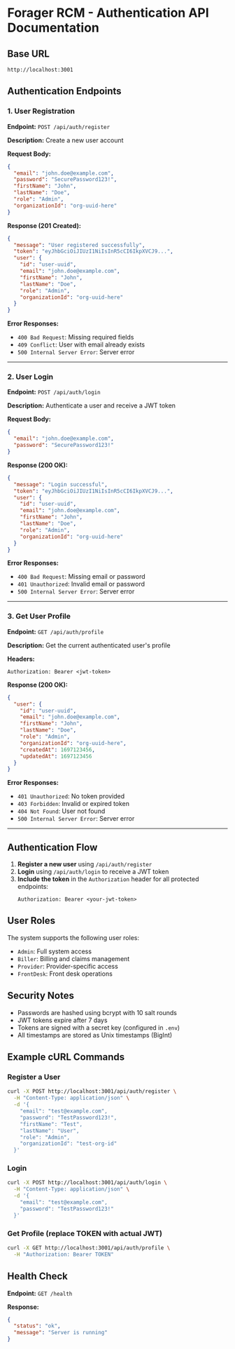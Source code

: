 # Forager RCM - Authentication API Documentation

## Base URL
```
http://localhost:3001
```

## Authentication Endpoints

### 1. User Registration

**Endpoint:** `POST /api/auth/register`

**Description:** Create a new user account

**Request Body:**
```json
{
  "email": "john.doe@example.com",
  "password": "SecurePassword123!",
  "firstName": "John",
  "lastName": "Doe",
  "role": "Admin",
  "organizationId": "org-uuid-here"
}
```

**Response (201 Created):**
```json
{
  "message": "User registered successfully",
  "token": "eyJhbGciOiJIUzI1NiIsInR5cCI6IkpXVCJ9...",
  "user": {
    "id": "user-uuid",
    "email": "john.doe@example.com",
    "firstName": "John",
    "lastName": "Doe",
    "role": "Admin",
    "organizationId": "org-uuid-here"
  }
}
```

**Error Responses:**
- `400 Bad Request`: Missing required fields
- `409 Conflict`: User with email already exists
- `500 Internal Server Error`: Server error

---

### 2. User Login

**Endpoint:** `POST /api/auth/login`

**Description:** Authenticate a user and receive a JWT token

**Request Body:**
```json
{
  "email": "john.doe@example.com",
  "password": "SecurePassword123!"
}
```

**Response (200 OK):**
```json
{
  "message": "Login successful",
  "token": "eyJhbGciOiJIUzI1NiIsInR5cCI6IkpXVCJ9...",
  "user": {
    "id": "user-uuid",
    "email": "john.doe@example.com",
    "firstName": "John",
    "lastName": "Doe",
    "role": "Admin",
    "organizationId": "org-uuid-here"
  }
}
```

**Error Responses:**
- `400 Bad Request`: Missing email or password
- `401 Unauthorized`: Invalid email or password
- `500 Internal Server Error`: Server error

---

### 3. Get User Profile

**Endpoint:** `GET /api/auth/profile`

**Description:** Get the current authenticated user's profile

**Headers:**
```
Authorization: Bearer <jwt-token>
```

**Response (200 OK):**
```json
{
  "user": {
    "id": "user-uuid",
    "email": "john.doe@example.com",
    "firstName": "John",
    "lastName": "Doe",
    "role": "Admin",
    "organizationId": "org-uuid-here",
    "createdAt": 1697123456,
    "updatedAt": 1697123456
  }
}
```

**Error Responses:**
- `401 Unauthorized`: No token provided
- `403 Forbidden`: Invalid or expired token
- `404 Not Found`: User not found
- `500 Internal Server Error`: Server error

---

## Authentication Flow

1. **Register a new user** using `/api/auth/register`
2. **Login** using `/api/auth/login` to receive a JWT token
3. **Include the token** in the `Authorization` header for all protected endpoints:
   ```
   Authorization: Bearer <your-jwt-token>
   ```

## User Roles

The system supports the following user roles:
- `Admin`: Full system access
- `Biller`: Billing and claims management
- `Provider`: Provider-specific access
- `FrontDesk`: Front desk operations

## Security Notes

- Passwords are hashed using bcrypt with 10 salt rounds
- JWT tokens expire after 7 days
- Tokens are signed with a secret key (configured in `.env`)
- All timestamps are stored as Unix timestamps (BigInt)

## Example cURL Commands

### Register a User
```bash
curl -X POST http://localhost:3001/api/auth/register \
  -H "Content-Type: application/json" \
  -d '{
    "email": "test@example.com",
    "password": "TestPassword123!",
    "firstName": "Test",
    "lastName": "User",
    "role": "Admin",
    "organizationId": "test-org-id"
  }'
```

### Login
```bash
curl -X POST http://localhost:3001/api/auth/login \
  -H "Content-Type: application/json" \
  -d '{
    "email": "test@example.com",
    "password": "TestPassword123!"
  }'
```

### Get Profile (replace TOKEN with actual JWT)
```bash
curl -X GET http://localhost:3001/api/auth/profile \
  -H "Authorization: Bearer TOKEN"
```

## Health Check

**Endpoint:** `GET /health`

**Response:**
```json
{
  "status": "ok",
  "message": "Server is running"
}
```

